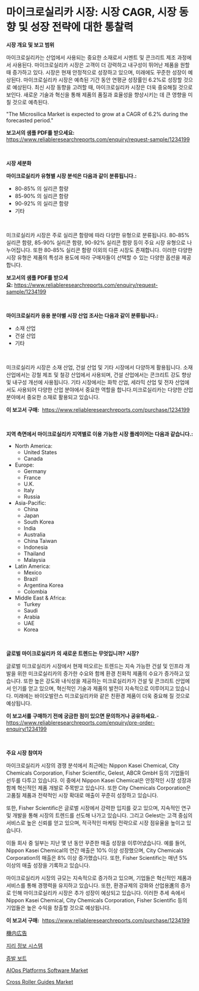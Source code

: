 <p><h1>마이크로실리카 시장: 시장 CAGR, 시장 동향 및 성장 전략에 대한 통찰력</h1></p><p><strong>시장 개요 및 보고 범위</strong></p>
<p><p>마이크로실리카는 산업에서 사용되는 중요한 소재로서 시멘트 및 콘크리트 제조 과정에서 사용된다. 마이크로실리카 시장은 고객이 더 강력하고 내구성이 뛰어난 제품을 원할 때 증가하고 있다. 시장은 현재 안정적으로 성장하고 있으며, 미래에도 꾸준한 성장이 예상된다. 마이크로실리카 시장은 예측된 기간 동안 연평균 성장률인 6.2%로 성장할 것으로 예상된다. 최신 시장 동향을 고려할 때, 마이크로실리카 시장은 더욱 중요해질 것으로 보인다. 새로운 기술과 혁신을 통해 제품의 품질과 효율성을 향상시키는 데 큰 영향을 미칠 것으로 예측된다.</p><p>"The Microsilica Market is expected to grow at a CAGR of 6.2% during the forecasted period."</p></p>
<p><strong>보고서의 샘플 PDF를 받으세요:</strong> <a href="https://www.reliableresearchreports.com/enquiry/request-sample/1234199">https://www.reliableresearchreports.com/enquiry/request-sample/1234199</a></p>
<p>&nbsp;</p>
<p><strong>시장 세분화</strong></p>
<p><strong>마이크로실리카 유형별 시장 분석은 다음과 같이 분류됩니다.:</strong></p>
<p><ul><li>80-85% 의 실리콘 함량</li><li>85-90% 의 실리콘 함량</li><li>90-92% 의 실리콘 함량</li><li>기타</li></ul></p>
<p>&nbsp;</p>
<p><p>미크로실리카 시장은 주로 실리콘 함량에 따라 다양한 유형으로 분류됩니다. 80-85% 실리콘 함량, 85-90% 실리콘 함량, 90-92% 실리콘 함량 등이 주요 시장 유형으로 나누어집니다. 또한 80-85% 실리콘 함량 이외의 다른 시장도 존재합니다. 이러한 다양한 시장 유형은 제품의 특성과 용도에 따라 구매자들이 선택할 수 있는 다양한 옵션을 제공합니다.</p></p>
<p><strong>보고서의 샘플 PDF를 받으세요:</strong>&nbsp;<a href="https://www.reliableresearchreports.com/enquiry/request-sample/1234199">https://www.reliableresearchreports.com/enquiry/request-sample/1234199</a></p>
<p>&nbsp;</p>
<p><strong> 마이크로실리카 응용 분야별 시장 산업 조사는 다음과 같이 분류됩니다.:</strong></p>
<p><ul><li>소재 산업</li><li>건설 산업</li><li>기타</li></ul></p>
<p>&nbsp;</p>
<p><p>미크로실리카 시장은 소재 산업, 건설 산업 및 기타 시장에서 다양하게 활용됩니다. 소재 산업에서는 강철 제조 및 철강 산업에서 사용되며, 건설 산업에서는 콘크리트 강도 향상 및 내구성 개선에 사용됩니다. 기타 시장에서는 화학 산업, 세라믹 산업 및 전자 산업에서도 사용되어 다양한 산업 분야에서 중요한 역할을 합니다.미크로실리카는 다양한 산업 분야에서 중요한 소재로 활용되고 있습니다.</p></p>
<p><strong>이 보고서 구매:</strong>&nbsp; <a href="https://www.reliableresearchreports.com/purchase/1234199">https://www.reliableresearchreports.com/purchase/1234199</a></p>
<p>&nbsp;</p>
<p><strong>지역 측면에서 마이크로실리카 지역별로 이용 가능한 시장 플레이어는 다음과 같습니다.:</strong></p>
<p><ul>
    <li>
        North America:
        <ul>
            <li>United States</li>
            <li>Canada</li>
        </ul>
    </li>
    <li>
        Europe:
        <ul>
            <li>Germany</li>
            <li>France</li>
            <li>U.K.</li>
            <li>Italy</li>
            <li>Russia</li>
        </ul>
    </li>
    <li>
        Asia-Pacific:
        <ul>
            <li>China</li>
            <li>Japan</li>
            <li>South Korea</li>
            <li>India</li>
            <li>Australia</li>
            <li>China Taiwan</li>
            <li>Indonesia</li>
            <li>Thailand</li>
            <li>Malaysia</li>
        </ul>
    </li>
    <li>
        Latin America:
        <ul>
            <li>Mexico</li>
            <li>Brazil</li>
            <li>Argentina Korea</li>
            <li>Colombia</li>
        </ul>
    </li>
    <li>
        Middle East & Africa:
        <ul>
            <li>Turkey</li>
            <li>Saudi</li>
            <li>Arabia</li>
            <li>UAE</li>
            <li>Korea</li>
        </ul>
    </li>
    </ul></p>
<p>&nbsp;</p>
<p><strong>글로벌 마이크로실리카 의 새로운 트렌드는 무엇입니까? 시장?</strong></p>
<p><p>글로벌 미크로실리카 시장에서 현재 떠오르는 트렌드는 지속 가능한 건설 및 인프라 개발을 위한 미크로실리카의 증가한 수요와 함께 환경 친화적 제품의 수요가 증가하고 있습니다. 또한 높은 강도와 내식성을 제공하는 미크로실리카가 건설 및 콘크리트 산업에서 인기를 얻고 있으며, 혁신적인 기술과 제품의 발전이 지속적으로 이루어지고 있습니다. 미래에는 바이오발란스 미크로실리카와 같은 친환경 제품이 더욱 중요해 질 것으로 예상됩니다.</p></p>
<p><strong>이 보고서를 구매하기 전에 궁금한 점이 있으면 문의하거나 공유하세요.</strong>- <a href="https://www.reliableresearchreports.com/enquiry/pre-order-enquiry/1234199">https://www.reliableresearchreports.com/enquiry/pre-order-enquiry/1234199</a></p>
<p>&nbsp;</p>
<p><strong>주요 시장 참여자</strong></p>
<p><p>마이크로실리카 시장의 경쟁 분석에서 최근에는 Nippon Kasei Chemical, City Chemicals Corporation, Fisher Scientific, Gelest, ABCR GmbH 등의 기업들이 선두를 다투고 있습니다. 이 중에서 Nippon Kasei Chemical은 안정적인 시장 성장과 함께 혁신적인 제품 개발로 주목받고 있습니다. 또한 City Chemicals Corporation은 고품질 제품과 전략적인 시장 확대로 매출이 꾸준히 성장하고 있습니다.</p><p>또한, Fisher Scientific은 글로벌 시장에서 강력한 입지를 갖고 있으며, 지속적인 연구 및 개발을 통해 시장의 트렌드를 선도해 나가고 있습니다. 그리고 Gelest는 고객 중심의 서비스로 높은 신뢰를 얻고 있으며, 적극적인 마케팅 전략으로 시장 점유율을 높이고 있습니다.</p><p>이들 회사 중 일부는 지난 몇 년 동안 꾸준한 매출 성장을 이루어냈습니다. 예를 들어, Nippon Kasei Chemical의 연간 매출은 10% 이상 성장했으며, City Chemicals Corporation의 매출은 8% 이상 증가했습니다. 또한, Fisher Scientific는 매년 5% 이상의 매출 성장을 기록하고 있습니다.</p><p>마이크로실리카 시장의 규모는 지속적으로 증가하고 있으며, 기업들은 혁신적인 제품과 서비스를 통해 경쟁력을 유지하고 있습니다. 또한, 환경규제의 강화와 산업용進의 증가로 인해 마이크로실리카 시장은 추가 성장이 예상되고 있습니다. 이러한 추세 속에서 Nippon Kasei Chemical, City Chemicals Corporation, Fisher Scientific 등의 기업들은 높은 수익을 창출할 것으로 예상됩니다.</p></p>
<p><strong>이 보고서 구매:</strong>&nbsp;&nbsp;<a href="https://www.reliableresearchreports.com/purchase/1234199">https://www.reliableresearchreports.com/purchase/1234199</a></p>
<p><p><a href="https://medium.com/@treverschaefer1/%E3%82%A4%E3%83%B3%E3%83%95%E3%83%A9%E3%82%A4%E3%83%88%E5%BA%83%E5%91%8A%E5%B8%82%E5%A0%B4-%E6%88%90%E5%8A%9F%E3%81%99%E3%82%8B%E3%83%93%E3%82%B8%E3%83%8D%E3%82%B9%E6%88%A6%E7%95%A5%E3%81%AE%E9%8D%B52031%E5%B9%B4%E3%81%BE%E3%81%A7%E3%81%AE%E4%BA%88%E6%B8%AC-c1dbddecd2de">機内広告</a></p><p><a href="https://github.com/lzrvbyqzftro57/Market-Research-Report-List-1/blob/main/6554352186366.md">지리 정보 시스템</a></p><p><a href="https://github.com/vs019sa3m8x/Market-Research-Report-List-1/blob/main/1761867186367.md">증발 보트</a></p><p><a href="https://issuu.com/reportprime-2/docs/aiops-platforms-software-market-size-2030.pptx">AIOps Platforms Software Market</a></p><p><a href="https://five-trouble-98a.notion.site/Cross-Roller-Guides-Market-Challenges-Opportunities-and-Growth-Drivers-and-Major-Market-Players-f-9f57f9f0ebdc49ceafafab02efbd46a4">Cross Roller Guides Market</a></p></p>
